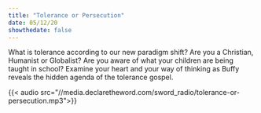 ```yaml
---
title: "Tolerance or Persecution"
date: 05/12/20
showthedate: false
---
```


What is tolerance according to our new paradigm shift? Are you a Christian, Humanist or Globalist? Are you aware of what your children are being taught in school?  Examine your heart and your way of thinking as Buffy reveals the hidden agenda of the tolerance gospel.
<!--more-->
{{< audio src="//media.declaretheword.com/sword_radio/tolerance-or-persecution.mp3">}}